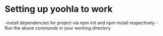 # Setting up yoohla to work
-install dependencies for project via npm init and npm install respectively
-Run the above commands in your working directory

